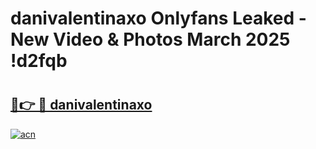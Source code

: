 # danivalentinaxo Onlyfans Leaked - New Video & Photos March 2025 !d2fqb

# <h2><a href="https://nbwot6.iuczelnia.edu.pl?title=danivalentinaxo&ref=d2fqb">🔗👉 🔴 danivalentinaxo</a></h2>

[![acn](https://github.com/user-attachments/assets/0f9c940e-d8b0-45ae-aac7-cd30a18b3e1c)](https://nbwot6.iuczelnia.edu.pl?title=danivalentinaxo&ref=d2fqb)

